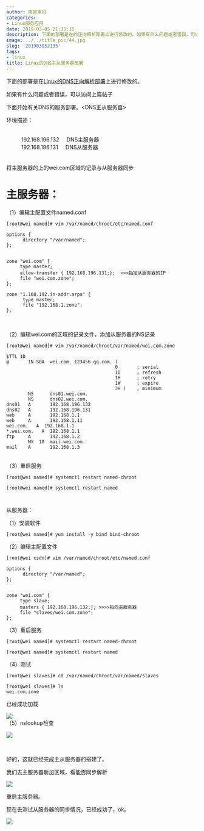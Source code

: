 ```yaml
---
author: 南宫乘风
categories:
- Linux服务应用
date: 2019-03-05 21:35:15
description: 下面的部署是在的正向解析部署上进行修改的。如果有什么问题或者错误，可以访问上篇帖子下面开始有关的服务部署。主从服务器环境描述：主服务器从服务器将主服务器的上的区域的记录与从服务器同步主服务器：编辑主配。。。。。。。
image: ../../title_pic/44.jpg
slug: '201903052135'
tags:
- linux
title: Linux的DNS主从服务器部署
---
```


<!--more-->

下面的部署是在[Linux的DNS正向解析部署](https://blog.csdn.net/heian_99/article/details/88196569)上进行修改的。

如果有什么问题或者错误，可以访问上篇帖子

下面开始有关DNS的服务部署。\<DNS主从服务器>

环境描述：  
          

          192.168.196.132     DNS主服务器  
          192.168.196.131     DNS从服务器  
            
      
将主服务器的上的wei.com区域的记录与从服务器同步

# **主服务器：**

（1）编辑主配置文件named.conf

```
[root@wei named]# vim /var/named/chroot/etc/named.conf 
```

```
options {
      directory "/var/named";
};


zone "wei.com" {
     type master;
     allow-transfer { 192.168.196.131;};  >>>指定从服务器的IP
     file "wei.com.zone";
};
            
zone "1.168.192.in-addr.arpa" {
      type master;
      file "192.168.1.zone";  
};       
```

  

（2）编辑wei.com的区域的记录文件，添加从服务器的NS记录

```
[root@wei named]# vim /var/named/chroot/var/named/wei.com.zone 
```

```
$TTL 1D
@       IN SOA  wei.com. 123456.qq.com. (
                                        0       ; serial
                                        1D      ; refresh
                                        1H      ; retry
                                        1W      ; expire
                                        3H )    ; minimum
        NS      dns01.wei.com.
        NS      dns02.wei.com.
dns01   A       192.168.196.132
dns02   A       192.168.196.131
web     A       192.168.1.1
web     A       192.168.1.11
wei.com.   A  192.168.1.1
*.wei.com.   A  192.168.1.1
ftp     A       192.168.1.2
        MX  10  mail.wei.com.
mail    A       192.168.1.3
```

  
      
（3）重启服务

```
[root@wei named]# systemctl restart named-chroot

[root@wei named]# systemctl restart named
```

#   
从服务器：

（1）安装软件

```
[root@wei named]# yum install -y bind bind-chroot
```

（2）编辑主配置文件

```
[root@wei csdn]# vim /var/named/chroot/etc/named.conf
```

```
options {
      directory "/var/named";
};


zone "wei.com" {
     type slave;
     masters { 192.168.196.132;}; >>>>指向主服务器
     file "slaves/wei.com.zone";
};
```

（3）重启服务

```
[root@wei named]# systemctl restart named-chroot

[root@wei named]# systemctl restart named
```

（4）测试

```
[root@wei slaves]# cd /var/named/chroot/var/named/slaves

[root@wei slaves]# ls
wei.com.zone
```

已经成功加载

![](../../image/20190305212740195.png)  
（5）nslookup检查

![](../../image/20190305213010130.png)

 

好的，这就已经完成主从服务器的搭建了。

我们去主服务器新加区域，看能否同步解析

![](../../image/2019030521333539.png)

重启主服务器。

现在去测试从服务器的同步情况，已经成功了，ok。

![](../../image/20190305213438942.png)